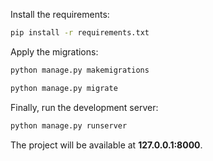 Install the requirements:

```bash
pip install -r requirements.txt
```

Apply the migrations:

```bash
python manage.py makemigrations
```

```bash
python manage.py migrate
```

Finally, run the development server:

```bash
python manage.py runserver
```

The project will be available at **127.0.0.1:8000**.
